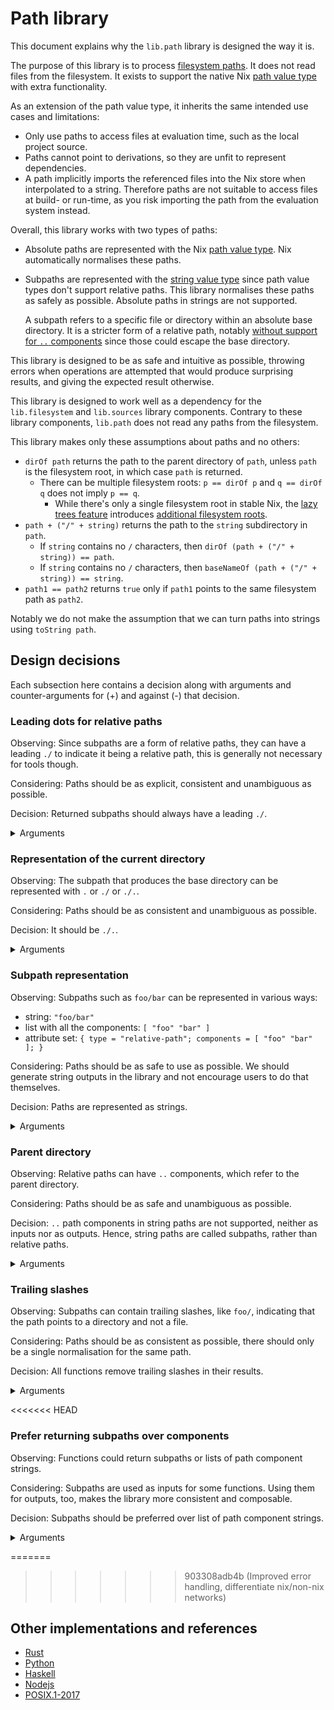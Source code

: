 # Path library

This document explains why the `lib.path` library is designed the way it is.

The purpose of this library is to process [filesystem paths]. It does not read files from the filesystem.
It exists to support the native Nix [path value type] with extra functionality.

[filesystem paths]: https://en.m.wikipedia.org/wiki/Path_(computing)
[path value type]: https://nixos.org/manual/nix/stable/language/values.html#type-path

As an extension of the path value type, it inherits the same intended use cases and limitations:
- Only use paths to access files at evaluation time, such as the local project source.
- Paths cannot point to derivations, so they are unfit to represent dependencies.
- A path implicitly imports the referenced files into the Nix store when interpolated to a string. Therefore paths are not suitable to access files at build- or run-time, as you risk importing the path from the evaluation system instead.

Overall, this library works with two types of paths:
- Absolute paths are represented with the Nix [path value type]. Nix automatically normalises these paths.
- Subpaths are represented with the [string value type] since path value types don't support relative paths. This library normalises these paths as safely as possible. Absolute paths in strings are not supported.

  A subpath refers to a specific file or directory within an absolute base directory.
  It is a stricter form of a relative path, notably [without support for `..` components][parents] since those could escape the base directory.

[string value type]: https://nixos.org/manual/nix/stable/language/values.html#type-string

This library is designed to be as safe and intuitive as possible, throwing errors when operations are attempted that would produce surprising results, and giving the expected result otherwise.

This library is designed to work well as a dependency for the `lib.filesystem` and `lib.sources` library components. Contrary to these library components, `lib.path` does not read any paths from the filesystem.

This library makes only these assumptions about paths and no others:
- `dirOf path` returns the path to the parent directory of `path`, unless `path` is the filesystem root, in which case `path` is returned.
  - There can be multiple filesystem roots: `p == dirOf p` and `q == dirOf q` does not imply `p == q`.
    - While there's only a single filesystem root in stable Nix, the [lazy trees feature](https://github.com/NixOS/nix/pull/6530) introduces [additional filesystem roots](https://github.com/NixOS/nix/pull/6530#discussion_r1041442173).
- `path + ("/" + string)` returns the path to the `string` subdirectory in `path`.
  - If `string` contains no `/` characters, then `dirOf (path + ("/" + string)) == path`.
  - If `string` contains no `/` characters, then `baseNameOf (path + ("/" + string)) == string`.
- `path1 == path2` returns `true` only if `path1` points to the same filesystem path as `path2`.

Notably we do not make the assumption that we can turn paths into strings using `toString path`.

## Design decisions

Each subsection here contains a decision along with arguments and counter-arguments for (+) and against (-) that decision.

### Leading dots for relative paths
[leading-dots]: #leading-dots-for-relative-paths

Observing: Since subpaths are a form of relative paths, they can have a leading `./` to indicate it being a relative path, this is generally not necessary for tools though.

Considering: Paths should be as explicit, consistent and unambiguous as possible.

Decision: Returned subpaths should always have a leading `./`.

<details>
<summary>Arguments</summary>

- (+) In shells, just running `foo` as a command wouldn't execute the file `foo`, whereas `./foo` would execute the file. In contrast, `foo/bar` does execute that file without the need for `./`. This can lead to confusion about when a `./` needs to be prefixed. If a `./` is always included, this becomes a non-issue. This effectively then means that paths don't overlap with command names.
- (+) Prepending with `./` makes the subpaths always valid as relative Nix path expressions.
- (+) Using paths in command line arguments could give problems if not escaped properly, e.g. if a path was `--version`. This is not a problem with `./--version`. This effectively then means that paths don't overlap with GNU-style command line options.
- (-) `./` is not required to resolve relative paths, resolution always has an implicit `./` as prefix.
- (-) It's less noisy without the `./`, e.g. in error messages.
  - (+) But similarly, it could be confusing whether something was even a path.
    e.g. `foo` could be anything, but `./foo` is more clearly a path.
- (+) Makes it more uniform with absolute paths (those always start with `/`).
  - (-) That is not relevant for practical purposes.
- (+) `find` also outputs results with `./`.
  - (-) But only if you give it an argument of `.`. If you give it the argument `some-directory`, it won't prefix that.
- (-) `realpath --relative-to` doesn't prefix relative paths with `./`.
  - (+) There is no need to return the same result as `realpath`.

</details>

### Representation of the current directory
[curdir]: #representation-of-the-current-directory

Observing: The subpath that produces the base directory can be represented with `.` or `./` or `./.`.

Considering: Paths should be as consistent and unambiguous as possible.

Decision: It should be `./.`.

<details>
<summary>Arguments</summary>

- (+) `./` would be inconsistent with [the decision to not persist trailing slashes][trailing-slashes].
- (-) `.` is how `realpath` normalises paths.
- (+) `.` can be interpreted as a shell command (it's a builtin for sourcing files in `bash` and `zsh`).
- (+) `.` would be the only path without a `/`. It could not be used as a Nix path expression, since those require at least one `/` to be parsed as such.
- (-) `./.` is rather long.
  - (-) We don't require users to type this though, as it's only output by the library.
    As inputs all three variants are supported for subpaths (and we can't do anything about absolute paths)
- (-) `builtins.dirOf "foo" == "."`, so `.` would be consistent with that.
- (+) `./.` is consistent with the [decision to have leading `./`][leading-dots].
- (+) `./.` is a valid Nix path expression, although this property does not hold for every relative path or subpath.

</details>

### Subpath representation
[relrepr]: #subpath-representation

Observing: Subpaths such as `foo/bar` can be represented in various ways:
- string: `"foo/bar"`
- list with all the components: `[ "foo" "bar" ]`
- attribute set: `{ type = "relative-path"; components = [ "foo" "bar" ]; }`

Considering: Paths should be as safe to use as possible. We should generate string outputs in the library and not encourage users to do that themselves.

Decision: Paths are represented as strings.

<details>
<summary>Arguments</summary>

- (+) It's simpler for the users of the library. One doesn't have to convert a path a string before it can be used.
  - (+) Naively converting the list representation to a string with `concatStringsSep "/"` would break for `[]`, requiring library users to be more careful.
- (+) It doesn't encourage people to do their own path processing and instead use the library.
  With a list representation it would seem easy to just use `lib.lists.init` to get the parent directory, but then it breaks for `.`, which would be represented as `[ ]`.
- (+) `+` is convenient and doesn't work on lists and attribute sets.
  - (-) Shouldn't use `+` anyways, we export safer functions for path manipulation.

</details>

### Parent directory
[parents]: #parent-directory

Observing: Relative paths can have `..` components, which refer to the parent directory.

Considering: Paths should be as safe and unambiguous as possible.

Decision: `..` path components in string paths are not supported, neither as inputs nor as outputs. Hence, string paths are called subpaths, rather than relative paths.

<details>
<summary>Arguments</summary>

- (+) If we wanted relative paths to behave according to the "physical" interpretation (as a directory tree with relations between nodes), it would require resolving symlinks, since e.g. `foo/..` would not be the same as `.` if `foo` is a symlink.
  - (-) The "logical" interpretation is also valid (treating paths as a sequence of names), and is used by some software. It is simpler, and not using symlinks at all is safer.
  - (+) Mixing both models can lead to surprises.
  - (+) We can't resolve symlinks without filesystem access.
  - (+) Nix also doesn't support reading symlinks at evaluation time.
  - (-) We could just not handle such cases, e.g. `equals "foo" "foo/bar/.. == false`. The paths are different, we don't need to check whether the paths point to the same thing.
    - (+) Assume we said `relativeTo /foo /bar == "../bar"`. If this is used like `/bar/../foo` in the end, and `bar` turns out to be a symlink to somewhere else, this won't be accurate.
      - (-) We could decide to not support such ambiguous operations, or mark them as such, e.g. the normal `relativeTo` will error on such a case, but there could be `extendedRelativeTo` supporting that.
- (-) `..` are a part of paths, a path library should therefore support it.
  - (+) If we can convincingly argue that all such use cases are better done e.g. with runtime tools, the library not supporting it can nudge people towards using those.
- (-) We could allow "..", but only in the prefix.
  - (+) Then we'd have to throw an error for doing `append /some/path "../foo"`, making it non-composable.
  - (+) The same is for returning paths with `..`: `relativeTo /foo /bar => "../bar"` would produce a non-composable path.
- (+) We argue that `..` is not needed at the Nix evaluation level, since we'd always start evaluation from the project root and don't go up from there.
  - (+) `..` is supported in Nix paths, turning them into absolute paths.
    - (-) This is ambiguous in the presence of symlinks.
- (+) If you need `..` for building or runtime, you can use build-/run-time tooling to create those (e.g. `realpath` with `--relative-to`), or use absolute paths instead.
  This also gives you the ability to correctly handle symlinks.

</details>

### Trailing slashes
[trailing-slashes]: #trailing-slashes

Observing: Subpaths can contain trailing slashes, like `foo/`, indicating that the path points to a directory and not a file.

Considering: Paths should be as consistent as possible, there should only be a single normalisation for the same path.

Decision: All functions remove trailing slashes in their results.

<details>
<summary>Arguments</summary>

- (+) It allows normalisations to be unique, in that there's only a single normalisation for the same path. If trailing slashes were preserved, both `foo/bar` and `foo/bar/` would be valid but different normalisations for the same path.
- Comparison to other frameworks to figure out the least surprising behavior:
  - (+) Nix itself doesn't support trailing slashes when parsing and doesn't preserve them when appending paths.
  - (-) [Rust's std::path](https://doc.rust-lang.org/std/path/index.html) does preserve them during [construction](https://doc.rust-lang.org/std/path/struct.Path.html#method.new).
    - (+) Doesn't preserve them when returning individual [components](https://doc.rust-lang.org/std/path/struct.Path.html#method.components).
    - (+) Doesn't preserve them when [canonicalizing](https://doc.rust-lang.org/std/path/struct.Path.html#method.canonicalize).
  - (+) [Python 3's pathlib](https://docs.python.org/3/library/pathlib.html#module-pathlib) doesn't preserve them during [construction](https://docs.python.org/3/library/pathlib.html#pathlib.PurePath).
    - Notably it represents the individual components as a list internally.
  - (-) [Haskell's filepath](https://hackage.haskell.org/package/filepath-1.4.100.0) has [explicit support](https://hackage.haskell.org/package/filepath-1.4.100.0/docs/System-FilePath.html#g:6) for handling trailing slashes.
    - (-) Does preserve them for [normalisation](https://hackage.haskell.org/package/filepath-1.4.100.0/docs/System-FilePath.html#v:normalise).
  - (-) [NodeJS's Path library](https://nodejs.org/api/path.html) preserves trailing slashes for [normalisation](https://nodejs.org/api/path.html#pathnormalizepath).
    - (+) For [parsing a path](https://nodejs.org/api/path.html#pathparsepath) into its significant elements, trailing slashes are not preserved.
- (+) Nix's builtin function `dirOf` gives an unexpected result for paths with trailing slashes: `dirOf "foo/bar/" == "foo/bar"`.
  Inconsistently, `baseNameOf` works correctly though: `baseNameOf "foo/bar/" == "bar"`.
  - (-) We are writing a path library to improve handling of paths though, so we shouldn't use these functions and discourage their use.
- (-) Unexpected result when normalising intermediate paths, like `relative.normalise ("foo" + "/") + "bar" == "foobar"`.
  - (+) This is not a practical use case though.
  - (+) Don't use `+` to append paths, this library has a `join` function for that.
    - (-) Users might use `+` out of habit though.
- (+) The `realpath` command also removes trailing slashes.
- (+) Even with a trailing slash, the path is the same, it's only an indication that it's a directory.

</details>

<<<<<<< HEAD
### Prefer returning subpaths over components
[subpath-preference]: #prefer-returning-subpaths-over-components

Observing: Functions could return subpaths or lists of path component strings.

Considering: Subpaths are used as inputs for some functions. Using them for outputs, too, makes the library more consistent and composable.

Decision: Subpaths should be preferred over list of path component strings.

<details>
<summary>Arguments</summary>

- (+) It is consistent with functions accepting subpaths, making the library more composable
- (-) It is less efficient when the components are needed, because after creating the normalised subpath string, it will have to be parsed into components again
  - (+) If necessary, we can still make it faster by adding builtins to Nix
  - (+) Alternatively if necessary, versions of these functions that return components could later still be introduced.
- (+) It makes the path library simpler because there's only two types (paths and subpaths). Only `lib.path.subpath.components` can be used to get a list of components.
  And once we have a list of component strings, `lib.lists` and `lib.strings` can be used to operate on them.
  For completeness, `lib.path.subpath.join` allows converting the list of components back to a subpath.
</details>

=======
>>>>>>> 903308adb4b (Improved error handling, differentiate nix/non-nix networks)
## Other implementations and references

- [Rust](https://doc.rust-lang.org/std/path/struct.Path.html)
- [Python](https://docs.python.org/3/library/pathlib.html)
- [Haskell](https://hackage.haskell.org/package/filepath-1.4.100.0/docs/System-FilePath.html)
- [Nodejs](https://nodejs.org/api/path.html)
- [POSIX.1-2017](https://pubs.opengroup.org/onlinepubs/9699919799/nframe.html)
